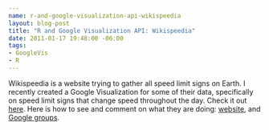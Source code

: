 ```yaml
--- 
name: r-and-google-visualization-api-wikispeedia
layout: blog-post
title: "R and Google Visualization API: Wikispeedia"
date: 2011-01-17 19:48:00 -06:00
tags: 
- GoogleVis
- R
---
```


Wikispeedia is a website trying to gather all speed limit signs on Earth.  I recently created a Google Visualization for some of their data, specifically on speed limit signs that change speed throughout the day.  Check it out [here][].  Here is how to see and comment on what they are doing: [website][], and [Google groups][groups].

[here]: http://groups.google.com/group/wikispeedia/browse_thread/thread/c9c712125a597b16
[website]: http://www.wikispeedia.org/
[groups]: http://groups.google.com/group/wikispeedia?lnk=